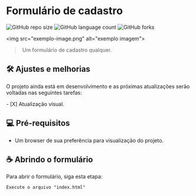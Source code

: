  # Formulário de cadastro 
  
 <!---Esses são exemplos. Veja https://shields.io para outras pessoas ou para personalizar este conjunto de escudos. Você pode querer incluir dependências, status do projeto e informações de licença aqui---> 
  
 ![GitHub repo size](https://img.shields.io/github/repo-size/brunaoks/formulario?style=for-the-badge) 
 ![GitHub language count](https://img.shields.io/github/languages/count/brunaoks/formulario?style=for-the-badge) 
 ![GitHub forks](https://img.shields.io/github/forks/brunaoks/formulario?style=for-the-badge)   

 <img src="exemplo-image.png" alt="exemplo imagem"> 
  
 > Um formulário de cadastro qualquer.
  
 ## 🛠️ Ajustes e melhorias 
  
 O projeto ainda está em desenvolvimento e as próximas atualizações serão voltadas nas seguintes tarefas: 
  
 - [X] Atualização visual.
  
 ## 💻 Pré-requisitos

* Um browser de sua preferência para visualização do projeto.
   
 ## ☕ Abrindo o formulário 
  
 Para abrir o formulário, siga esta etapa: 
  
 ``` 
 Execute o arquivo "index.html"
 ```
